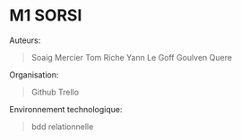 # M1 SORSI

Auteurs:
> Soaig Mercier
> Tom Riche
> Yann Le Goff
> Goulven Quere

Organisation:
> Github
> Trello

Environnement technologique:
> bdd relationnelle
